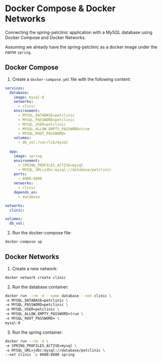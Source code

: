 # Docker Compose & Docker Networks

Connecting the spring-petclinic application with a MySQL database using Docker Compose and Docker Networks.

Assuming we already have the spring-petclinic as a docker image under the name `spring`.

## Docker Compose

1. Create a `docker-compose.yml` file with the following content:

```yaml
services:
  database:
    image: mysql:8
    networks:
      - clinic
    environment:
      - MYSQL_DATABASE=petclinic
      - MYSQL_PASSWORD=petclinic
      - MYSQL_USER=petclinic
      - MYSQL_ALLOW_EMPTY_PASSWORD=true
      - MYSQL_ROOT_PASSWORD=
    volumes:
      - db_vol:/var/lib/mysql
  
  app:
    image: spring
    environment:
      - SPRING_PROFILES_ACTIVE=mysql
      - MYSQL_URL=jdbc:mysql://database/petclinic
    ports:
      - 8080:8080
    networks:
      - clinic
    depends_on:
      - database

networks:
  clinic:

volumes:
  db_vol:
```

2. Run the docker-compose file:

```bash
docker-compose up
```

## Docker Networks

1. Create a new network:

```bash
docker network create clinic
```

2. Run the database container:

```bash
docker run --rm -d --name database --net clinic \
-e MYSQL_DATABASE=petclinic \
-e MYSQL_PASSWORD=petclinic \
-e MYSQL_USER=petclinic \
-e MYSQL_ALLOW_EMPTY_PASSWORD=true \
-e MYSQL_ROOT_PASSWORD= \
mysql:8
```

3. Run the spring container:

```bash
docker run --rm -d \
-e SPRING_PROFILES_ACTIVE=mysql \
-e MYSQL_URL=jdbc:mysql://database/petclinic \
--net clinic -p 8080:8080 spring
```
